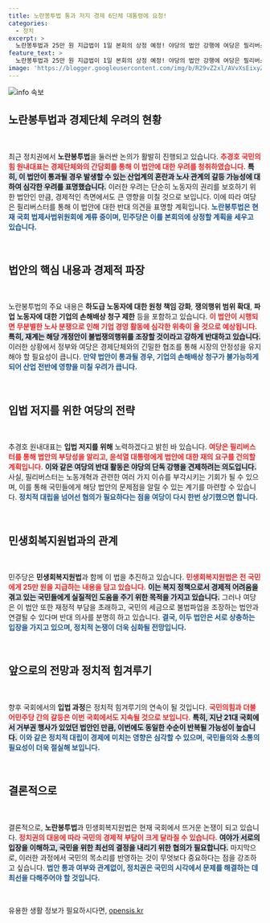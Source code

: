 ```yaml
---
title: 노란봉투법 통과 저지 경제 6단체 대통령에 요청!
categories:
  - 정치
excerpt: >
  노란봉투법과 25만 원 지급법이 1일 본회의 상정 예정! 야당의 법안 강행에 여당은 필리버스터로 맞선다. 경제계 우려 속 뜨거운 논쟁이 예고되는 가운데, 이 법안들은 과연 어떤 결말을迎이게 될까? 클릭해서 확인해보세요!
feature_text: >
  노란봉투법과 25만 원 지급법이 1일 본회의 상정 예정! 야당의 법안 강행에 여당은 필리버스터로 맞선다. 경제계 우려 속 뜨거운 논쟁이 예고되는 가운데, 이 법안들은 과연 어떤 결말을迎이게 될까? 클릭해서 확인해보세요!
image: 'https://blogger.googleusercontent.com/img/b/R29vZ2xl/AVvXsEixyZcFfHzMRdzZMjFBmAUKJYCLCGyLL1o632UiGVXcaFdKo_bkvkuCioo0uUKlGfBVcT3P84aROyZIXSBEx3Aw5nCQ3pTgDom1WDC4m8eifvWiAmWEEVb4x6G_l8C0QH225ldMjyaFvpxGEBGNO37VmDTDMHGhJPq73UglMfDca1-0aw/s1600/blogspot.png'
---
```


<p><img src="https://blogger.googleusercontent.com/img/b/R29vZ2xl/AVvXsEixyZcFfHzMRdzZMjFBmAUKJYCLCGyLL1o632UiGVXcaFdKo_bkvkuCioo0uUKlGfBVcT3P84aROyZIXSBEx3Aw5nCQ3pTgDom1WDC4m8eifvWiAmWEEVb4x6G_l8C0QH225ldMjyaFvpxGEBGNO37VmDTDMHGhJPq73UglMfDca1-0aw/s1600/blogspot.png" alt="info 속보" /></p>

<h2 data-ke-size="size26">노란봉투법과 경제단체 우려의 현황</h2>

<p data-ke-size="size16">&nbsp;</p>

<p>최근 정치권에서 <strong>노란봉투법</strong>을 둘러싼 논의가 활발히 진행되고 있습니다. <b><span style="color: #ee2323;">추경호 국민의힘 원내대표는 경제단체와의 간담회를 통해 이 법안에 대한 우려를 청취하였습니다.</span></b> <b><span style="background-color: #21538527;">특히, 이 법안이 통과될 경우 발생할 수 있는 산업계의 혼란과 노사 관계의 갈등 가능성에 대하여 심각한 우려를 표명했습니다.</span></b> 이러한 우려는 단순히 노동자의 권리를 보호하기 위한 법안인 만큼, 경제적인 측면에서도 큰 영향을 미칠 것으로 보입니다. 이에 따라 여당은 필리버스터를 통해 이 법안에 대한 반대 의견을 표명할 계획입니다. <b><span style="color: #1a5490;">노란봉투법은 현재 국회 법제사법위원회에 계류 중이며, 민주당은 이를 본회의에 상정할 계획을 세우고 있습니다.</span></b></p>

<p data-ke-size="size16">&nbsp;</p>

<h2 data-ke-size="size26">법안의 핵심 내용과 경제적 파장</h2>

<p data-ke-size="size16">&nbsp;</p>

<p>노란봉투법의 주요 내용은 <strong>하도급 노동자에 대한 원청 책임 강화</strong>, <strong>쟁의행위 범위 확대</strong>, <strong>파업 노동자에 대한 기업의 손해배상 청구 제한</strong> 등을 포함하고 있습니다. <b><span style="color: #ee2323;">이 법안이 시행되면 무분별한 노사 분쟁으로 인해 기업 경영 활동에 심각한 위축이 올 것으로 예상됩니다.</span></b> <b><span style="background-color: #21538527;">특히, 재계는 해당 개정안이 불법쟁의행위를 조장할 것이라고 강하게 반대하고 있습니다.</span></b> 이러한 상황에서 정부와 여당은 경제단체와의 긴밀한 협조를 통해 시장의 안정성을 유지해야 할 필요성이 큽니다. <b><span style="color: #1a5490;">만약 법안이 통과될 경우, 기업의 손해배상 청구가 불가능하게 되어 산업 전반에 영향을 미칠 우려가 큽니다.</span></b></p>

<p data-ke-size="size16">&nbsp;</p>

<h2 data-ke-size="size26">입법 저지를 위한 여당의 전략</h2>

<p data-ke-size="size16">&nbsp;</p>

<p>추경호 원내대표는 <strong>입법 저지를 위해</strong> 노력하겠다고 밝힌 바 있습니다. <b><span style="color: #ee2323;">여당은 필리버스터를 통해 법안의 부당성을 알리고, 윤석열 대통령에게 법안에 대한 재의 요구를 건의할 계획입니다.</span></b> <b><span style="background-color: #21538527;">이와 같은 여당의 반대 활동은 야당의 단독 강행을 견제하려는 의도입니다.</span></b> 사실, 필리버스터는 노동개혁과 관련한 여러 가지 이슈를 부각시키는 기회가 될 수 있으며, 이를 통해 국민들에게 해당 법안의 문제점을 알릴 수 있는 계기를 마련할 수 있습니다. <b><span style="color: #1a5490;">정치적 대립을 넘어선 협의가 필요하다는 점을 여당이 다시 한번 상기했으면 합니다.</span></b></p>

<p data-ke-size="size16">&nbsp;</p>

<h2 data-ke-size="size26">민생회복지원법과의 관계</h2>

<p data-ke-size="size16">&nbsp;</p>

<p>민주당은 <strong>민생회복지원법</strong>과 함께 이 법을 추진하고 있습니다. <b><span style="color: #ee2323;">민생회복지원법은 전 국민에게 25만 원을 지급하는 내용을 담고 있습니다.</span></b> <b><span style="background-color: #21538527;">이는 복지 정책으로서 경제적 어려움을 겪고 있는 국민들에게 실질적인 도움을 주기 위한 목적을 가지고 있습니다.</span></b> 그러나 여당은 이 법안 또한 재정적 부담을 초래하고, 국민의 세금으로 불법파업을 조장하는 법안과 연결될 수 있다며 반대 의사를 분명히 하고 있습니다. <b><span style="color: #1a5490;">결국, 이두 법안은 서로 상충하는 입장을 가지고 있으며, 정치적 논쟁이 더욱 심화될 전망입니다.</span></b></p>

<p data-ke-size="size16">&nbsp;</p>

<h2 data-ke-size="size26">앞으로의 전망과 정치적 힘겨루기</h2>

<p data-ke-size="size16">&nbsp;</p>

<p>향후 국회에서의 <strong>입법 과정</strong>은 정치적 힘겨루기의 연속이 될 것입니다. <b><span style="color: #ee2323;">국민의힘과 더불어민주당 간의 갈등은 이번 국회에서도 지속될 것으로 보입니다.</span></b> <b><span style="background-color: #21538527;">특히, 지난 21대 국회에서 거부권 행사가 있었던 법안인 만큼, 이번에도 동일한 수순이 반복될 가능성이 높습니다.</span></b> <b><span style="color: #1a5490;">이와 같은 정치적 대립이 경제에 미치는 영향은 심각할 수 있으며, 국민들의와 소통의 필요성이 더욱 절실해 보입니다.</span></b></p>

<p data-ke-size="size16">&nbsp;</p>

<h2 data-ke-size="size26">결론적으로</h2>

<p data-ke-size="size16">&nbsp;</p>

<p>결론적으로, <strong>노란봉투법</strong>과 민생회복지원법은 현재 국회에서 뜨거운 논쟁이 되고 있습니다. <b><span style="color: #ee2323;">정치권의 대응에 따라 국민의 경제적 부담이 크게 달라질 수 있습니다.</span></b> <b><span style="background-color: #21538527;">여야가 서로의 입장을 이해하고, 국민을 위한 최선의 결정을 내리기 위한 협의가 필요합니다.</span></b> 마지막으로, 이러한 과정에서 국민의 목소리를 반영하는 것이 무엇보다 중요하다는 점을 강조하고 싶습니다. <b><span style="color: #1a5490;">법안 통과 여부와 관계없이, 정치권은 국민의 시각에서 문제를 해결하는 데 최선을 다해주어야 할 것입니다.</span></b></p>

<p data-ke-size="size16">&nbsp;</p>
유용한 생활 정보가 필요하시다면, <a href="https://opensis.kr" rel="dofollow">opensis.kr</a>


